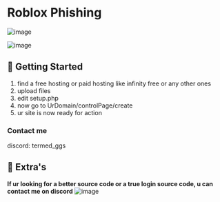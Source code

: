 # Roblox Phishing
![image](https://github.com/Terminatedzz/roblox-phishing/assets/131369904/99863e8c-e637-4a4f-b267-baac1e919da3)

![image](https://github.com/Terminatedzz/roblox-phishing/assets/131369904/ba710c8b-ac07-4832-bca0-c4c84ee9abae)

## 🚀 Getting Started

1. find a free hosting or paid hosting like infinity free or any other ones
2. upload files
3. edit setup.php
4. now go to UrDomain/controlPage/create
5. ur site is now ready for action

### Contact me 
discord: termed_ggs

## 📢 Extra's
**If ur looking for a better source code or a true login source code, u can contact me on discord**
![image](https://github.com/Terminatedzz/roblox-phishing/assets/131369904/bb65a57a-df76-407b-8056-cbf4afa55912)


